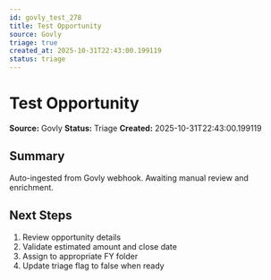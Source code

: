 ```yaml
---
id: govly_test_278
title: Test Opportunity
source: Govly
triage: true
created_at: 2025-10-31T22:43:00.199119
status: triage
---
```


# Test Opportunity

**Source:** Govly
**Status:** Triage
**Created:** 2025-10-31T22:43:00.199119

## Summary

Auto-ingested from Govly webhook. Awaiting manual review and enrichment.

## Next Steps

1. Review opportunity details
2. Validate estimated amount and close date
3. Assign to appropriate FY folder
4. Update triage flag to false when ready

